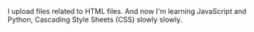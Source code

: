 I upload files related to HTML files. And now I'm learning JavaScript and Python, Cascading Style Sheets (CSS) 
slowly slowly.
